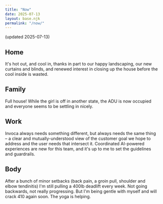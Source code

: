 ```yaml
---
title: "Now"
date: 2025-07-13
layout: base.njk
permalink: "/now/"
---
```


(updated 2025-07-13)

## Home

It's hot out, and cool in, thanks in part to our happy landscaping, our new curtains and blinds, and renewed interest in closing up the house before the cool inside is wasted.

## Family

Full house! While the girl is off in another state, the ADU is now occupied and everyone seems to be settling in nicely.

## Work

Invoca always needs something different, but always needs the same thing – a clear and mutually-understood view of the customer goal we hope to address and the user needs that intersect it. Coordinated AI-powered experiences are new for this team, and it's up to me to set the guidelines and guardrails.

## Body

After a bunch of minor setbacks (back pain, a groin pull, shoulder and elbow tendinitis) I'm still pulling a 400lb deadlift every week. Not going backwards, not really progressing. But I'm being gentle with myself and will crack 410 again soon. The yoga is helping.

